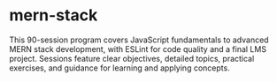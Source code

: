 # mern-stack
This 90-session program covers JavaScript fundamentals to advanced MERN stack development, with ESLint for code quality and a final LMS project. Sessions feature clear objectives, detailed topics, practical exercises, and guidance for learning and applying concepts.
